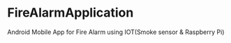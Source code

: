 # FireAlarmApplication
Android Mobile App for Fire Alarm using IOT(Smoke sensor &amp; Raspberry Pi)
